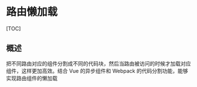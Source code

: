 # 路由懒加载

[TOC]

## 概述

把不同路由对应的组件分割成不同的代码块，然后当路由被访问的时候才加载对应组件，这样更加高效。结合 Vue 的异步组件和 Webpack 的代码分割功能，能够实现路由组件的懒加载